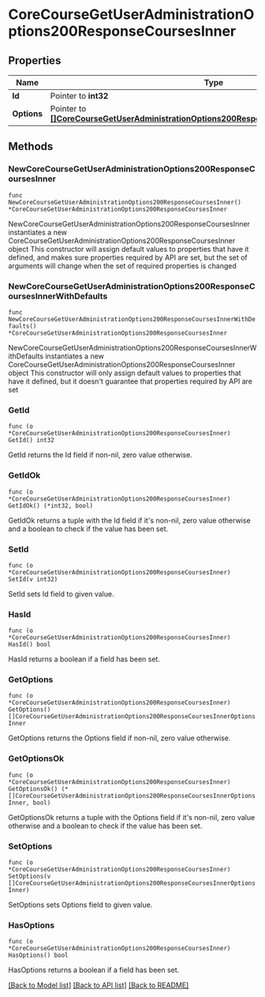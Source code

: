 # CoreCourseGetUserAdministrationOptions200ResponseCoursesInner

## Properties

Name | Type | Description | Notes
------------ | ------------- | ------------- | -------------
**Id** | Pointer to **int32** | Course id | [optional] 
**Options** | Pointer to [**[]CoreCourseGetUserAdministrationOptions200ResponseCoursesInnerOptionsInner**](CoreCourseGetUserAdministrationOptions200ResponseCoursesInnerOptionsInner.md) |  | [optional] 

## Methods

### NewCoreCourseGetUserAdministrationOptions200ResponseCoursesInner

`func NewCoreCourseGetUserAdministrationOptions200ResponseCoursesInner() *CoreCourseGetUserAdministrationOptions200ResponseCoursesInner`

NewCoreCourseGetUserAdministrationOptions200ResponseCoursesInner instantiates a new CoreCourseGetUserAdministrationOptions200ResponseCoursesInner object
This constructor will assign default values to properties that have it defined,
and makes sure properties required by API are set, but the set of arguments
will change when the set of required properties is changed

### NewCoreCourseGetUserAdministrationOptions200ResponseCoursesInnerWithDefaults

`func NewCoreCourseGetUserAdministrationOptions200ResponseCoursesInnerWithDefaults() *CoreCourseGetUserAdministrationOptions200ResponseCoursesInner`

NewCoreCourseGetUserAdministrationOptions200ResponseCoursesInnerWithDefaults instantiates a new CoreCourseGetUserAdministrationOptions200ResponseCoursesInner object
This constructor will only assign default values to properties that have it defined,
but it doesn't guarantee that properties required by API are set

### GetId

`func (o *CoreCourseGetUserAdministrationOptions200ResponseCoursesInner) GetId() int32`

GetId returns the Id field if non-nil, zero value otherwise.

### GetIdOk

`func (o *CoreCourseGetUserAdministrationOptions200ResponseCoursesInner) GetIdOk() (*int32, bool)`

GetIdOk returns a tuple with the Id field if it's non-nil, zero value otherwise
and a boolean to check if the value has been set.

### SetId

`func (o *CoreCourseGetUserAdministrationOptions200ResponseCoursesInner) SetId(v int32)`

SetId sets Id field to given value.

### HasId

`func (o *CoreCourseGetUserAdministrationOptions200ResponseCoursesInner) HasId() bool`

HasId returns a boolean if a field has been set.

### GetOptions

`func (o *CoreCourseGetUserAdministrationOptions200ResponseCoursesInner) GetOptions() []CoreCourseGetUserAdministrationOptions200ResponseCoursesInnerOptionsInner`

GetOptions returns the Options field if non-nil, zero value otherwise.

### GetOptionsOk

`func (o *CoreCourseGetUserAdministrationOptions200ResponseCoursesInner) GetOptionsOk() (*[]CoreCourseGetUserAdministrationOptions200ResponseCoursesInnerOptionsInner, bool)`

GetOptionsOk returns a tuple with the Options field if it's non-nil, zero value otherwise
and a boolean to check if the value has been set.

### SetOptions

`func (o *CoreCourseGetUserAdministrationOptions200ResponseCoursesInner) SetOptions(v []CoreCourseGetUserAdministrationOptions200ResponseCoursesInnerOptionsInner)`

SetOptions sets Options field to given value.

### HasOptions

`func (o *CoreCourseGetUserAdministrationOptions200ResponseCoursesInner) HasOptions() bool`

HasOptions returns a boolean if a field has been set.


[[Back to Model list]](../README.md#documentation-for-models) [[Back to API list]](../README.md#documentation-for-api-endpoints) [[Back to README]](../README.md)


